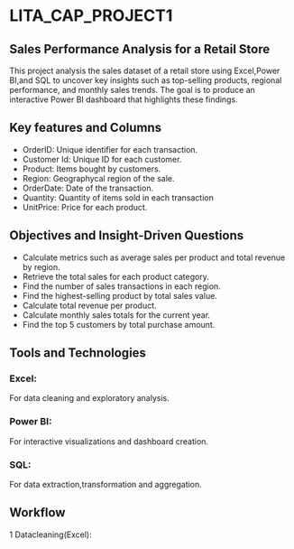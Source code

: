 # LITA_CAP_PROJECT1
## Sales Performance Analysis for a Retail Store
This project analysis the sales dataset of a retail store using Excel,Power BI,and SQL to uncover key insights such as top-selling products, regional performance, and monthly sales trends. The goal is to produce an interactive Power BI dashboard that highlights these findings.
## Key features and Columns
- OrderID: Unique identifier for each transaction.
- Customer Id: Unique ID for each customer.
- Product: Items bought by customers.  
- Region: Geographycal region of the sale.
- OrderDate: Date of the transaction.
- Quantity: Quantity of items sold in each transaction
- UnitPrice: Price for each product.

## Objectives and Insight-Driven Questions
- Calculate metrics such as average sales per product and total revenue by region.
- Retrieve the total sales for each product category.
- Find the number of sales transactions in each region.
- Find the highest-selling product by total sales value.
- Calculate total revenue per product.
- Calculate monthly sales totals for the current year.
- Find the top 5 customers by total purchase amount.
## Tools and Technologies
### Excel:
For data cleaning and exploratory analysis.
### Power BI:
For interactive visualizations and dashboard creation.
### SQL:
For data extraction,transformation and aggregation.
## Workflow
1 Datacleaning(Excel): 


